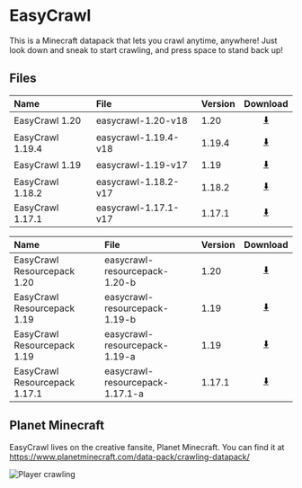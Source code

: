# EasyCrawl
This is a Minecraft datapack that lets you crawl anytime, anywhere! Just look down and sneak to start crawling, and press space to stand back up!

## Files

Name             |File                 |Version |Download
:----------------|:--------------------|:-------|:--------------:
EasyCrawl 1.20   |easycrawl-1.20-v18   |1.20    |[⬇️](example.com)
EasyCrawl 1.19.4 |easycrawl-1.19.4-v18 |1.19.4  |[⬇️](example.com)
EasyCrawl 1.19   |easycrawl-1.19-v17   |1.19    |[⬇️](example.com)
EasyCrawl 1.18.2 |easycrawl-1.18.2-v17 |1.18.2  |[⬇️](example.com)
EasyCrawl 1.17.1 |easycrawl-1.17.1-v17 |1.17.1  |[⬇️](example.com)

Name                          |File                            |Version |Download
:-----------------------------|:-------------------------------|:-------|:--------------:
EasyCrawl Resourcepack 1.20   |easycrawl-resourcepack-1.20-b   |1.20    |[⬇️](example.com)
EasyCrawl Resourcepack 1.19   |easycrawl-resourcepack-1.19-b   |1.19    |[⬇️](example.com)
EasyCrawl Resourcepack 1.19   |easycrawl-resourcepack-1.19-a   |1.19    |[⬇️](example.com)
EasyCrawl Resourcepack 1.17.1 |easycrawl-resourcepack-1.17.1-a |1.17.1  |[⬇️](example.com)


## Planet Minecraft
EasyCrawl lives on the creative fansite, Planet Minecraft. You can find it at https://www.planetminecraft.com/data-pack/crawling-datapack/

![Player crawling](https://static.planetminecraft.com/files/resource_media/screenshot/14710513.png)

